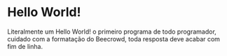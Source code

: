 # Hello World!

Literalmente um Hello World! o primeiro programa de todo programador, cuidado com a formatação do Beecrowd, toda resposta deve acabar com fim de linha.
